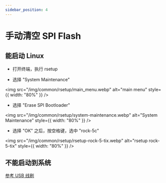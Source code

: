 ```yaml
---
sidebar_position: 4
---
```


# 手动清空 SPI Flash

## 能启动 Linux

- 打开终端，执行 rsetup

- 选择 "System Maintenance"

<img src="/img/common/rsetup/main_menu.webp" alt="main menu" style={{ width: "80%" }} />

- 选择 "Erase SPI Bootloader"

<img src="/img/common/rsetup/system-maintenance.webp" alt="System Maintenance" style={{ width: "80%" }} />

- 选择 "OK" 之后，按空格键，选中 "rock-5c"

<img src="/img/common/rsetup/rsetup-rock-5-tix.webp" alt="rsetup rock-5-tix" style={{ width: "80%" }} />

## 不能启动到系统

[参考 USB 线刷](/rock5/rock5c/low-level-dev/maskrom)
